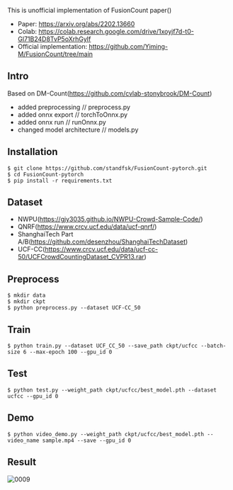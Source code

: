 This is unofficial implementation of FusionCount paper()
- Paper: https://arxiv.org/abs/2202.13660
- Colab: https://colab.research.google.com/drive/1xoyjf7d-t0-Gl71B24D8TvP5oXrhGyIf
- Official implementation: https://github.com/Yiming-M/FusionCount/tree/main

## Intro
Based on DM-Count(https://github.com/cvlab-stonybrook/DM-Count)
- added preprocessing // preprocess.py
- added onnx export // torchToOnnx.py
- added onnx run // runOnnx.py
- changed model architecture // models.py

## Installation
```
$ git clone https://github.com/standfsk/FusionCount-pytorch.git
$ cd FusionCount-pytorch
$ pip install -r requirements.txt
```

## Dataset
- NWPU(https://gjy3035.github.io/NWPU-Crowd-Sample-Code/)
- QNRF(https://www.crcv.ucf.edu/data/ucf-qnrf/)
- ShanghaiTech Part A/B(https://github.com/desenzhou/ShanghaiTechDataset)
- UCF-CC(https://www.crcv.ucf.edu/data/ucf-cc-50/UCFCrowdCountingDataset_CVPR13.rar)

## Preprocess
```
$ mkdir data
$ mkdir ckpt
$ python preprocess.py --dataset UCF-CC_50
```

## Train
```
$ python train.py --dataset UCF_CC_50 --save_path ckpt/ucfcc --batch-size 6 --max-epoch 100 --gpu_id 0
```

## Test
```
$ python test.py --weight_path ckpt/ucfcc/best_model.pth --dataset ucfcc --gpu_id 0
```

## Demo
```
$ python video_demo.py --weight_path ckpt/ucfcc/best_model.pth --video_name sample.mp4 --save --gpu_id 0 
```

## Result
![0009](https://github.com/user-attachments/assets/905dd24f-8ffb-4cd2-a0fc-5255124e732d)



